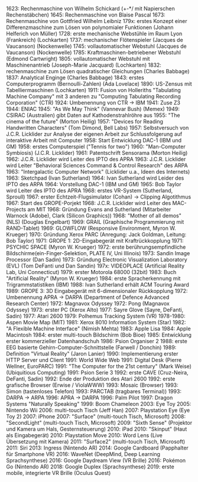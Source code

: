 1623: Rechenmaschine von Wilhelm Schickard (+-\*/ mit Napierschen Rechenstäbchen)
1645: Rechenmaschine von Blaise Pascal
1673: Rechenmaschine von Gottfried Wilhelm Leibniz
179x: erstes Konzept einer Differenzmaschine zum Lösen von polynomialer Funktionen (Johann Helferich von Müller)
1728: erste mechanische Webstühle im Raum Lyon (Frankreich) (Lochkarten)
1737: mechanischer Flötenspieler (Jacques de Vaucanson) (Nockenwelle)
1745: vollautomatischer Webstuhl (Jacques de Vaucanson) (Nockenwelle)
1785: Kraftmaschinen-betriebener Webstuhl (Edmond Cartwright)
1805: vollautomatischer Webstuhl mit Maschinenantrieb (Joseph-Marie Jacquard) (Lochkarten)
1832: rechenmaschine zum Lösen quadratischer Gleichungen (Charles Babbage)
1837: Analytical Enginge (Charles Babbage)
1843: erstes Computerprogramm (Bernoulli-Zahlen) (Ada Lovelace)
1890: US-Zensus mit Tabelliermaschinen (Lochkarten)
1911: Fusion von Holleriths "Tabulating Machine Company" mit 3 anderen zu "Computing Tabulating Recording Corporation" (CTR)
1924: Umbenennung von CTR -> IBM
1941: Zuse Z3
1944: ENIAC
1945: "As We May Think" (Vannevar Bush) (Memex)
1949: CSIRAC (Australien) gibt Daten auf Kathodenstrahlröhre aus
1955: "The cinema of the future" (Morton Heilig)
1957: "Devices for Reading Handwritten Characters" (Tom Dimond, Bell Labs)
1957: Selbstversuch von J.C.R. Licklider zur Analyse der eigenen Arbeit zur Schlussfolgerung auf interaktive Arbeit mit Computer
1958: Start Entwicklung DAC-1 (IBM und GM)
1958: erstes Computerspiel ("Tennis for two")
1960: "Man-Computer Symbiosis) (J.C.R. Licklider)
1961: Patentschrift Sensorama (Morton Heilig)
1962: J.C.R. Licklider wird Leiter des IPTO des APRA
1963: J.C.R. Licklider wird Leiter "Behavioral Sciences Command & Control Research" des ARPA
1963: "Intergalactic Computer Network" (Licklider u.a., Ideen des Internets)
1963: Sketchpad (Ivan Sutherland)
1964: Ivan Sutherland wird Leider des IPTO des ARPA
1964: Vorstellung DAC-1 (IBM und GM)
1965: Bob Taylor wird Leiter des IPTO des APRA
1968: erstes VR-System (Sutherland, Sproull)
1967: erster Echtzeit-Flugsimulator (Cohan) -> Clipping Algotithmus
1967: Start des GROPE-Porjekt
1968: J.C.R. Licklider wird Leiter des MAC-Projects am MIT
1968: Gründung Evans and Sutherland (Mitarbeiter Warnock (Adobe), Clark (Silicon Graphics))
1968: "Mother of all demos" (NLS) (Douglas Engelbart)
1969: GRAIL (Graphische Programmierung mit RAND-Tablet)
1969: GLOWFLOW (Responsive Environment, Myron W. Krueger)
1970: Gründung Xerox PARC (Anregung: Jack Goldman, Leitung: Bob Taylor)
1971: GROPE 1: 2D-Eingabegerät mit Kraftrückkopplung
1971: PSYCHIC SPACE (Myron W. Krueger)
1972: erste berührungsempfindliche Bildschirme(ein-Finger-Selektion, PLATE IV, Uni Illinois)
1973: Sandin Image Processor (Dan Sadin)
1973: Gründung Electronic Visualization Laboratory (EVL) (Tom DeFanti und Dan Sandin)
197x: VIDEOPLACE (Artificial Reality Lab, Uni Connecticut)
1979: erster Motorola 68000 (32bit)
1983: Buch "Artificial Reality" (Myron W. Krueger)
1984: erste Spracherkennung mit Trigrammstatistiken (IBM)
1988: Ivan Sutherland erhält ACM Touring Award
1989: GROPE 3: 3D Eingabegerät mit 6-dimensionaler Rückkopplung
1972: Umbenennung APRA -> DARPA (Department of Defence Advanced Research Center)
1972: Magnavox Odyssey
1972: Pong (Magnavox Odyssey)
1973: erster PC (Xerox Alto)
1977: Sayre Glove (Sayre, DeFanti, Sadin)
1977: Atari 2600
1979: Polhemus Tracking System (VR)
1978-1980: Aspen Movie Map (MIT)
1981: Xerox 8010 Information System (Star)
1982: "A Flexible Machine Interface" (Nimish Mehta)
1983: Apple Lisa
1984: Apple Macintosh
1984: erster multi-touch Bildschirm (Bob Bioe)
1985: Entwicklung erster kommerzieller Datenhandschuh
1986: Psion Organiser 2
1988: erste EEG basierte Gehirn-Computer-Schnittstelle (Farwell / Donchin)
1989: Definition "Virtual Reality" (Jaron Lanier)
1990: Implementierung erster HTTP Server und Client
1991: World Wide Web
1991: Digital Desk (Pierre Wellner, EuroPARC)
1991: "The Computer for the 21st century" (Mark Weise) (Ubiquitious Computing)
1991: Psion Serie 3
1992: erste CAVE (Cruz-Neira, DeFanti, Sadin)
1992: Ende der Produktion des Atari 2600
1992: erste grafische Browser (Erwise / ViolaWWW)
1993: Mosaic (Browser)
1993: Simon (tastenloses Telefon)
1993: PARCTAB (tragbares Terminal))
1993: DARPA -> ARPA
1996: APRA -> DARPA
1996: Palm Pilot
1997: Dragon Systems "Naturally Speaking"
1999: Boom Chameleon
2003: Eye Toy
2005: Nintendo Wii
2006: multi-touch Tisch (Jeff Han)
2007: Playstation Eye (Eye Toy 2)
2007: iPhone
2007: "Surface" (multi-touch Tisch, Microsoft)
2008: "SecondLight" (multi-touch Tisch, Microsoft)
2009: "Sixth Sense" (Projektor und Kamera um Hals, Gesternsteuerung)
2010: iPad
2010: "Skinput" (Haut als Eingabegerät)
2010: Playstation Move
2010: Word Lens (Live Übersetzung mit Kamera)
2011: "Surface2" (multi-touch Tisch, Microsoft)
2011: Siri
2013: Ingress (Nintendo AR)
2014: Google Cardboard (Papphalter für Smartphone VR)
2016: WaveNet (DeepMind, Deep Learning Sprachsynthese)
2016: Google Daydream View (VR Brille)
2016: Pokémon Go (Nintendo AR)
2018: Google Duplex (Sprachsynthese)
2019: erste mobile, integrierte VR Brille (Oculus Quest)

